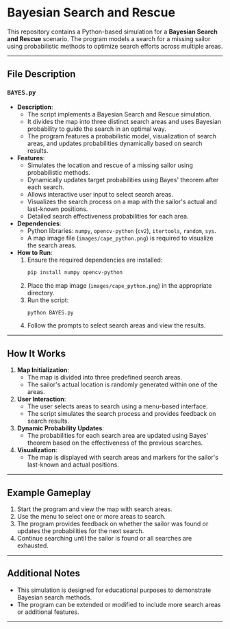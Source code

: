 

# Bayesian Search and Rescue

This repository contains a Python-based simulation for a **Bayesian Search and Rescue** scenario. The program models a search for a missing sailor using probabilistic methods to optimize search efforts across multiple areas.

---

## File Description

### `BAYES.py`
- **Description**:
  - The script implements a Bayesian Search and Rescue simulation.
  - It divides the map into three distinct search areas and uses Bayesian probability to guide the search in an optimal way.
  - The program features a probabilistic model, visualization of search areas, and updates probabilities dynamically based on search results.
- **Features**:
  - Simulates the location and rescue of a missing sailor using probabilistic methods.
  - Dynamically updates target probabilities using Bayes' theorem after each search.
  - Allows interactive user input to select search areas.
  - Visualizes the search process on a map with the sailor's actual and last-known positions.
  - Detailed search effectiveness probabilities for each area.
- **Dependencies**:
  - Python libraries: `numpy`, `opencv-python` (`cv2`), `itertools`, `random`, `sys`.
  - A map image file (`images/cape_python.png`) is required to visualize the search areas.
- **How to Run**:
  1. Ensure the required dependencies are installed:
     ```bash
     pip install numpy opencv-python
     ```
  2. Place the map image (`images/cape_python.png`) in the appropriate directory.
  3. Run the script:
     ```bash
     python BAYES.py
     ```
  4. Follow the prompts to select search areas and view the results.

---

## How It Works
1. **Map Initialization**:
   - The map is divided into three predefined search areas.
   - The sailor's actual location is randomly generated within one of the areas.
2. **User Interaction**:
   - The user selects areas to search using a menu-based interface.
   - The script simulates the search process and provides feedback on search results.
3. **Dynamic Probability Updates**:
   - The probabilities for each search area are updated using Bayes' theorem based on the effectiveness of the previous searches.
4. **Visualization**:
   - The map is displayed with search areas and markers for the sailor's last-known and actual positions.

---

## Example Gameplay
1. Start the program and view the map with search areas.
2. Use the menu to select one or more areas to search.
3. The program provides feedback on whether the sailor was found or updates the probabilities for the next search.
4. Continue searching until the sailor is found or all searches are exhausted.

---

## Additional Notes
- This simulation is designed for educational purposes to demonstrate Bayesian search methods.
- The program can be extended or modified to include more search areas or additional features.

---


